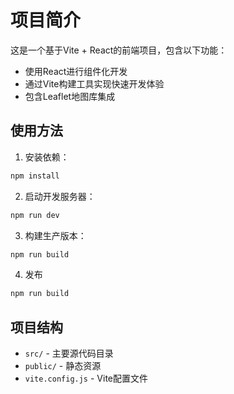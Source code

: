 # 项目简介

这是一个基于Vite + React的前端项目，包含以下功能：
- 使用React进行组件化开发
- 通过Vite构建工具实现快速开发体验
- 包含Leaflet地图库集成

## 使用方法

1. 安装依赖：
```bash
npm install
```

2. 启动开发服务器：
```bash
npm run dev
```

3. 构建生产版本：
```bash
npm run build
```

4. 发布
```bash
npm run build
```
## 项目结构
- `src/` - 主要源代码目录
- `public/` - 静态资源
- `vite.config.js` - Vite配置文件
